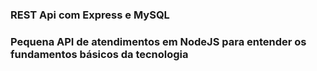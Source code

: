 ### REST Api com Express e MySQL

### Pequena API de atendimentos em NodeJS para entender os fundamentos básicos da tecnologia 